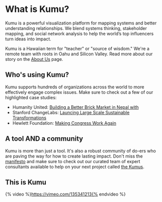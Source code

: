# What is Kumu?

Kumu is a powerful visualization platform for mapping systems and better understanding relationships. We blend systems thinking, stakeholder mapping, and social network analysis to help the world’s top influencers turn ideas into impact.

Kumu is a Hawaiian term for "teacher" or "source of wisdom." We're a remote team with roots in Oahu and Silicon Valley. Read more about our story on the [About Us](https://kumu.io/about) page.

## Who's using Kumu?
Kumu supports hundreds of organizations across the world to more effectively engage complex issues. Make sure to check out a few of our highlighted case studies:

* Humanity United: [Building a Better Brick Market in Nepal with](https://kumu.io/stories/humanity-united-building-a-better-brick-market-in-nepal)
* Stanford ChangeLabs: [Launcing Large Scale Sustainable Transformations](https://kumu.io/stories/stanford-changelabs-launching-large-scale-sustainable-transformations)
* Hewlett Foundation: [Making Congress Work Again](https://kumu.io/stories/hewlett-foundation-making-congress-work-again)

## A tool AND a community
Kumu is more than just a tool. It's also a robust community of do-ers who are paving the way for how to create lasting impact. Don't miss the [manifesto](https://kumu.io/manifesto) and make sure to check out our curated team of expert consultants available to help on your next project called [the Kumus](https://kumu.io/community).

## This is Kumu
{% video %}https://vimeo.com/135341213{% endvideo %}
